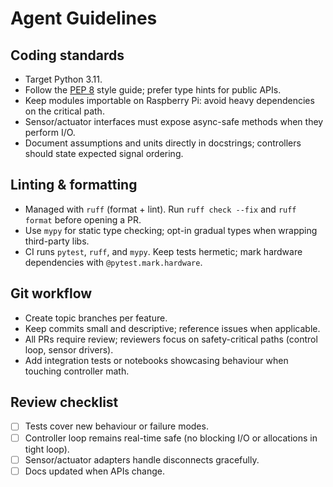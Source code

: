 # Agent Guidelines

## Coding standards
- Target Python 3.11.
- Follow the [PEP 8](https://peps.python.org/pep-0008/) style guide; prefer type hints for public APIs.
- Keep modules importable on Raspberry Pi: avoid heavy dependencies on the critical path.
- Sensor/actuator interfaces must expose async-safe methods when they perform I/O.
- Document assumptions and units directly in docstrings; controllers should state expected signal ordering.

## Linting & formatting
- Managed with `ruff` (format + lint). Run `ruff check --fix` and `ruff format` before opening a PR.
- Use `mypy` for static type checking; opt-in gradual types when wrapping third-party libs.
- CI runs `pytest`, `ruff`, and `mypy`. Keep tests hermetic; mark hardware dependencies with `@pytest.mark.hardware`.

## Git workflow
- Create topic branches per feature.
- Keep commits small and descriptive; reference issues when applicable.
- All PRs require review; reviewers focus on safety-critical paths (control loop, sensor drivers).
- Add integration tests or notebooks showcasing behaviour when touching controller math.

## Review checklist
- [ ] Tests cover new behaviour or failure modes.
- [ ] Controller loop remains real-time safe (no blocking I/O or allocations in tight loop).
- [ ] Sensor/actuator adapters handle disconnects gracefully.
- [ ] Docs updated when APIs change.

